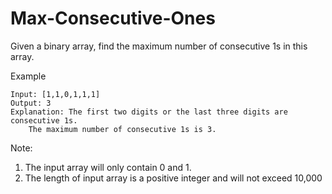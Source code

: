 # Max-Consecutive-Ones
Given a binary array, find the maximum number of consecutive 1s in this array.

Example 
```
Input: [1,1,0,1,1,1]
Output: 3
Explanation: The first two digits or the last three digits are consecutive 1s.
    The maximum number of consecutive 1s is 3.
```

Note:
1. The input array will only contain 0 and 1.
2. The length of input array is a positive integer and will not exceed 10,000